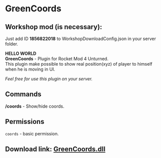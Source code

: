 # GreenCoords
## Workshop mod (is necessary):
Just add ID **1856822018** to WorkshopDownloadConfig.json in your server folder.

**HELLO WORLD**  
**GreenCoords** - Plugin for Rocket Mod 4 Unturned.  
This plugin make possible to show real position(xyz) of player to himself when he is moving in UI.

*Feel free for use this plugin on your server.*

## Commands
**/coords** - Show/hide coords.

## Permissions
```coords``` - basic permission.

## Download link: [GreenCoords.dll](https://github.com/Greenorine/GreenCoords/releases/)
